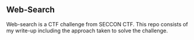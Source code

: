 ## Web-Search

Web-search is a CTF challenge from SECCON CTF. This repo consists of my write-up including the approach taken to solve the challenge.